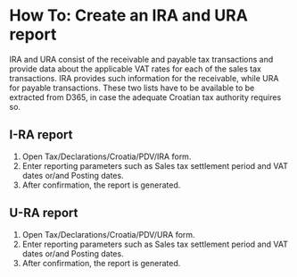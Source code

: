 # How To: Create an IRA and URA report

IRA and URA consist of the receivable and payable tax transactions and provide data about the applicable VAT rates for each of the sales tax transactions. IRA provides such information for the receivable, while URA for payable transactions. These two lists have to be available to be extracted from D365, in case the adequate Croatian tax authority requires so.
 
## I-RA report 

1. Open Tax/Declarations/Croatia/PDV/IRA form.
2. Enter reporting parameters such as Sales tax settlement period and VAT dates or/and Posting dates. 
3. After confirmation, the report is generated. 

## U-RA report 

1. Open Tax/Declarations/Croatia/PDV/URA form.
2. Enter reporting parameters such as Sales tax settlement period and VAT dates or/and Posting dates. 
3. After confirmation, the report is generated. 